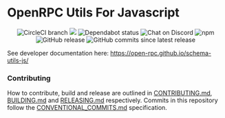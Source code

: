 # OpenRPC Utils For Javascript

<center>
  <span>
    <img alt="CircleCI branch" src="https://img.shields.io/circleci/project/github/open-rpc/schema-utils-js/master.svg">
    <img src="https://codecov.io/gh/open-rpc/schema-utils-js/branch/master/graph/badge.svg" />
    <img alt="Dependabot status" src="https://api.dependabot.com/badges/status?host=github&repo=open-rpc/schema-utils-js" />
    <img alt="Chat on Discord" src="https://img.shields.io/badge/chat-on%20discord-7289da.svg" />
    <img alt="npm" src="https://img.shields.io/npm/dt/@open-rpc/schema-utils-js.svg" />
    <img alt="GitHub release" src="https://img.shields.io/github/release/open-rpc/schema-utils-js.svg" />
    <img alt="GitHub commits since latest release" src="https://img.shields.io/github/commits-since/open-rpc/schema-utils-js/latest.svg" />
  </span>
</center>

See developer documentation here: https://open-rpc.github.io/schema-utils-js/

### Contributing

How to contribute, build and release are outlined in [CONTRIBUTING.md](CONTRIBUTING.md), [BUILDING.md](BUILDING.md) and [RELEASING.md](RELEASING.md) respectively. Commits in this repository follow the [CONVENTIONAL_COMMITS.md](CONVENTIONAL_COMMITS.md) specification.
